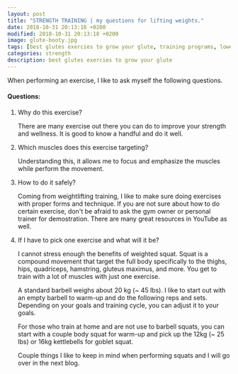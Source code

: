 ```yaml
---
layout: post
title: "STRENGTH TRAINING | my questions for lifting weights."
date: 2018-10-31 20:13:18 +0200
modified: 2018-10-31 20:13:18 +0200
image: glute-booty.jpg
tags: [best glutes exercies to grow your glute, training programs, lower body exercises]
categories: strength
description: best glutes exercies to grow your glute
---
```


When performing an exercise, I like to ask myself the following questions.

#### Questions:

1. Why do this exercise?
	
	There are many exercise out there you can do to improve your strength and wellness. It is good to know a handful and do it well.

2. Which muscles does this exercise targeting? 

	Understanding this, it allows me to focus and emphasize the muscles while perform the movement. 

3. How to do it safely?

	Coming from weightlifting training, I like to make sure doing exercises with proper forms and technique. If you are not sure about how to do certain exercise, don't be afraid to ask the gym owner or personal trainer for demostration. There are many great resources in YouTube as well.

4. If I have to pick one exercise and what will it be?
	
	I cannot stress enough the benefits of weighted squat. Squat is a compound movement that target the full body specifically to the thighs, hips, quadriceps, hamstring, gluteus maximus, and more. You get to train with a lot of muscles with just one exercise. 

	A standard barbell weighs about 20 kg (~ 45 lbs). I like to start out with an empty barbell to warm-up and do the following reps and sets. Depending on your goals and training cycle, you can adjust it to your goals.

	For those who train at home and are not use to barbell squats, you can start with a couple body squat for warm-up and pick up the 12kg (~ 25 lbs) or 16kg kettlebells for goblet squat. 

	Couple things I like to keep in mind when performing squats and I will go over in the next blog.
